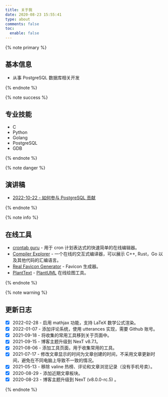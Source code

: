 ```yaml
---
title: 关于我
date: 2020-08-23 15:55:41
type: about
comments: false
toc:
  enable: false
---
```


<div class="custom-black"></div>

{% note primary %}

## 基本信息

* 从事 PostgreSQL 数据库相关开发

{% endnote %}

{% note success %}

## 专业技能

* C
* Python
* Golang
* PostgreSQL
* GDB

{% endnote %}

{% note danger %}

## 演讲稿

* [2022-10-22 - 如何参与 PostgreSQL 贡献](./files/2022-10-22.How.to.Contribute.PostgreSQL.pdf)

{% endnote %}



{% note info %}

## 在线工具

* [crontab guru](https://crontab.guru/) - 用于 cron 计划表达式的快速简单的在线编辑器。
* [Compiler Explorer](https://godbolt.org/) - 一个在线的交互式编译器，可以展示 C++, Rust，Go 以及其他代码的汇编语言。
* [Real Favicon Generator](https://realfavicongenerator.net/) - Favicon 生成器。
* [PlantText](https://www.planttext.com/) - [PlantUML](https://plantuml.com/) 在线绘图工具。

{% endnote %}

{% note warning %}

## 更新日志

* [x] 2022-02-28 - 启用 mathjax 功能，支持 LaTeX 数学公式渲染。
* [x] 2022-01-07 - 添加评论系统，使用 utterances 实现，需要 Github 账号。
* [x] 2021-09-18 - 将收集的常用工具移到关于页面中。
* [x] 2021-09-15 - 博客主题升级到 NexT v8.7.1。
* [x] 2021-08-06 - 添加工具页面，用于收集常用的工具。
* [x] 2021-07-17 - 修改文章显示的时间为文章创建的时间，不采用文章更新时间，避免在不同电脑上导致不一致的情况。
* [x] 2021-05-13 - 移除 valine 热榜、评论和文章浏览记录（没有手机号卖）。
* [x] 2020-08-29 - 添加近期文章板块。
* [x] 2020-08-23 - 博客主题升级到 NexT (v8.0.0-rc.5) 。

{% endnote %}

<!--
* Ubuntu PostgreSQL

#+begin_src bash
  sudo apt-get install -y vim emacs git tmux
  sudo apt-get install -y global gdb silversearcher-ag
  sudo apt-get install -y build-essential
  sudo apt-get install -y clangd-12 clang-12
  sudo update-alternatives --install /usr/bin/clangd clangd /usr/bin/clangd-12 100
  sudo update-alternatives --install /usr/bin/clang clang /usr/bin/clang-12 100
  sudo update-alternatives --install /usr/bin/llvm-config llvm-config /usr/bin/llvm-config-12 100
  sudo apt-get install -y pkg-config bison flex
  sudo apt-get install -y zlib1g-dev
  sudo apt-get install -y libreadline-dev

  sudo apt-get install -y systemtap-sdt-dev # --enable-dtrace
  sudo apt-get install -y libipc-run-perl # --enable-tap-tests
  sudo apt-get install -y libicu-dev      # --with-icu
  sudo apt-get install -y libkrb5-dev     # --with-gssapi
  sudo apt-get install -y libssl-dev      # --with-openssl
  sudo apt-get install -y libldap2-dev    # --with-ldap
  sudo apt-get install -y libxml2-dev     # --with-libxml
  sudo apt-get install -y libxslt1-dev    # --with-libxslt
  sudo apt-get install -y libpam0g-dev    # --with-pam
  sudo apt-get install -y libselinux1-dev # --with-selinux
  sudo apt-get install -y uuid-dev        # --with-uuid=e2fs
  sudo apt-get install -y libsystemd-dev  # --with-systemd
  sudo apt-get install -y gettext         # --enable-nls
  sudo apt-get install -y libperl-dev     # --with-perl
  sudo apt-get install -y libpython3-dev  # --with-python
  sudo apt-get install -y liblz4-dev      # --with-lz4

  # Install perf tool
  sudo apt-get install -y linux-tools-common
  sudo apt-get install -y linux-tools-generic
  sudo apt-get install -y linux-tools-`uname -r`
#+end_src

Or, you can use the following command to install IPC::Run.

#+begin_src bash
  $ cpan    # --enable-tap-tests
  cpan[1]> install IPC::Run
#+end_src

* CentOS

#+begin_src bash
  sudo yum install -y centos-release-scl
  sudo yum install -y devtoolset-11
  sudo yum install -y git

  sudo yum install -y zlib-devel.x86_64
  sudo yum install -y readline-devel.x86_64

  sudo yum install -y devtoolset-11-systemtap-sdt-devel  # --enable-dtrace
  sudo yum install -y krb5-devel.x86_64                  # --with-gssapi
  sudo yum install -y libicu-devel                       # --with-icu
  sudo yum install -y libuuid-devel.x86_64               # --with-uuid=e2fs
  sudo yum install -y libxml2-devel.x86_64               # --with-libxml
  sudo yum install -y libxslt-devel.x86_64               # --with-libxslt
  sudo yum install -y llvm-toolset-7-llvm-devel.x86_64   # --with-llvm
  sudo yum install -y llvm-toolset-7.0-llvm-devel.x86_64
  sudo yum install -y llvm-toolset-7.0.x86_64            # --with-llvm
  sudo yum install -y lz4-devel.x86_64                   # --wit-lz4
  sudo yum install -y openldap-devel.x86_64              # --with-ldap
  sudo yum install -y openssl-devel.x86_64               # --with-openssl
  sudo yum install -y pam-devel.x86_64                   # --with-pam
  sudo yum install -y python3-devel.x86_64               # --with-python
  sudo yum install -y systemd-devel.x86_64               # --with-systemd

  yum install epel-release
  sudo yum install -y libzstd-devel

  # regression test
  sudo yum install -y perl-Test-Harness-3.28-3.el7.noarch
  sudo yum install -y perl-tests.x86_64
  sudo yum install -y perl-IPC-Run.noarch

  # make a RPM package
  sudo yum install -y rpmdevtools.noarch
#+end_src

#+begin_src bash
$ cpan
cpan[1]> install IPC::Run
#+end_src

#+begin_src bash
  sudo yum -y remove git
  sudo yum -y install https://packages.endpointdev.com/rhel/7/os/x86_64/endpoint-repo.x86_64.rpm
  sudo yum -y install git
#+end_src
-->
